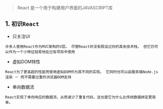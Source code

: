 > React 是一个用于构建用户界面的JAVASCRIPT库

## 1. `初识React`

- 只关注UI

`许多人使用React作为MVC架构的V层。 尽管React并没有假设过你的其余技术栈， 但它仍可以作为一个小特征轻易地在已有项目中使用`

- 虚拟DOM特性

`React为了更高超的性能而使用虚拟DOM作为其不同的实现。 它同时也可以由服务端Node.js渲染 － 而不需要过重的浏览器DOM支持`

- 单向数据流

`React实现了单向响应的数据流，从而减少了重复代码，这也是它为什么比传统数据绑定更简单。`